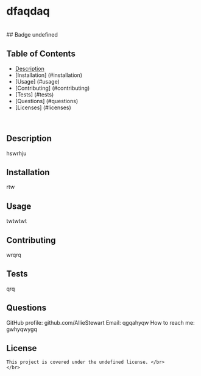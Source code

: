 # dfaqdaq
  </br>
  ## Badge
  undefined
  </br>

  ## Table of Contents
  - [Description](#description)
  - [Installation] (#installation)
  - [Usage] (#usage)
  - [Contributing] (#contributing)
  - [Tests] (#tests)
  - [Questions] (#questions)
  - [Licenses] (#licenses)
  </br>

  ## Description
  hswrhju
  </br>

  ## Installation
  rtw
  </br>

  ## Usage
  twtwtwt
  </br>

  ## Contributing
  wrqrq
  </br>

  ## Tests
  qrq
  </br>

  ## Questions
  GitHub profile: github.com/AllieStewart
  Email: qgqahyqw
  How to reach me: gwhyqwygq
  </br>
## License
    This project is covered under the undefined license. </br>
    </br>